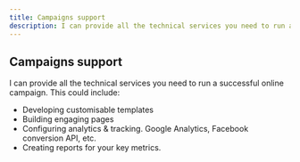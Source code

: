 ```yaml
---
title: Campaigns support
description: I can provide all the technical services you need to run a successful online campaign.
---
```


## Campaigns support

I can provide all the technical services you need to run a successful online campaign. This could include:

* Developing customisable templates
* Building engaging pages
* Configuring analytics & tracking. Google Analytics, Facebook conversion API, etc.
* Creating reports for your key metrics.

